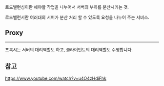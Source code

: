 
로드벨런싱이란 해야할 작업을 나누어서 서버의 부하를 분산시키는 것.

로드벨런서란 여러대의 서버가 분산 처리 할 수 있도록 요청을 나누어 주는 서비스.


## Proxy
---
프록시는 서버의 대리역할도 하고, 클라이언트의 대리역할도 수행합니다.



## 참고
https://www.youtube.com/watch?v=u4O4zHdiFhk